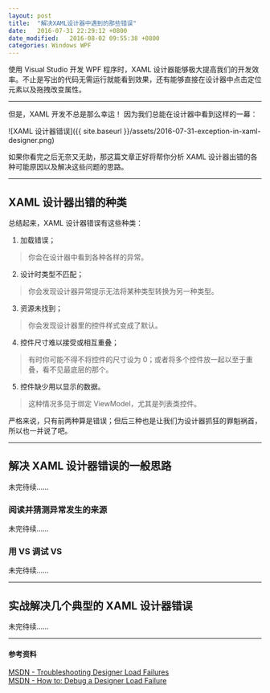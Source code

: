 ```yaml
---
layout: post
title:  "解决XAML设计器中遇到的那些错误"
date:   2016-07-31 22:29:12 +0800
date_modified:   2016-08-02 09:55:38 +0800
categories: Windows WPF
---
```


使用 Visual Studio 开发 WPF 程序时，XAML 设计器能够极大提高我们的开发效率。不止是写出的代码无需运行就能看到效果，还有能够直接在设计器中点击定位元素以及拖拽改变属性。

---

但是，XAML 开发不总是那么幸运！
因为我们总能在设计器中看到这样的一幕：

![XAML 设计器错误]({{ site.baseurl }}/assets/2016-07-31-exception-in-xaml-designer.png)

如果你看完之后无奈又无助，那这篇文章正好将帮你分析 XAML 设计器出错的各种可能原因以及解决这些问题的思路。

---

## XAML 设计器出错的种类
总结起来，XAML 设计器错误有这些种类：  
1. 加载错误；  
> 你会在设计器中看到各种各样的异常。  
2. 设计时类型不匹配；  
> 你会发现设计器异常提示无法将某种类型转换为另一种类型。  
3. 资源未找到；  
> 你会发现设计器里的控件样式变成了默认。  
4. 控件尺寸难以接受或相互重叠；  
> 有时你可能不得不将控件的尺寸设为 0；或者将多个控件放一起以至于重叠，看不见最底层的那个。  
5. 控件缺少用以显示的数据。  
> 这种情况多见于绑定 ViewModel，尤其是列表类控件。  

严格来说，只有前两种算是错误；但后三种也是让我们为设计器抓狂的罪魁祸首，所以也一并说了吧。

---

## 解决 XAML 设计器错误的一般思路
未完待续……

### 阅读并猜测异常发生的来源
未完待续……

### 用 VS 调试 VS
未完待续……

---

## 实战解决几个典型的 XAML 设计器错误
未完待续……

---

#### 参考资料

[MSDN - Troubleshooting Designer Load Failures](https://msdn.microsoft.com/en-us/library/jj871742.aspx)  
[MSDN - How to: Debug a Designer Load Failure](https://msdn.microsoft.com/en-us/library/ee856616.aspx)